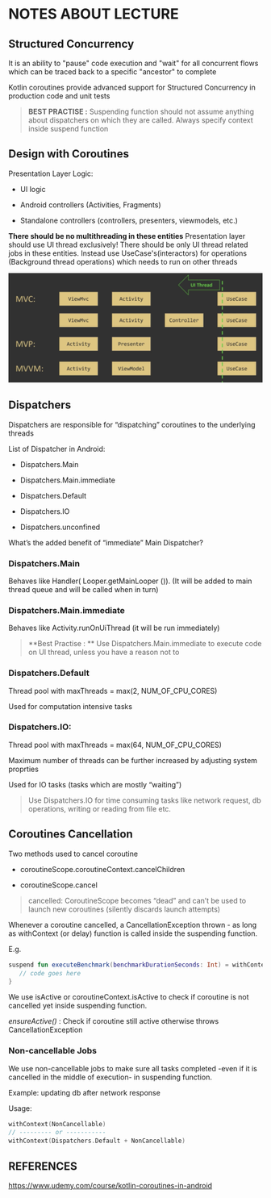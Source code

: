 # NOTES ABOUT LECTURE

## Structured Concurrency

It is an ability to "pause" code execution and "wait" for all concurrent flows which can be traced
back to a specific "ancestor" to complete

Kotlin coroutines provide advanced support for Structured Concurrency in production code and
unit tests

> **BEST PRACTISE :** Suspending function should not assume anything about dispatchers on which
they are called. Always specify context inside suspend function

## Design with Coroutines

Presentation Layer Logic:

- UI logic

- Android controllers (Activities, Fragments)

- Standalone controllers (controllers, presenters, viewmodels, etc.)

**There should be no multithreading in these entities** Presentation layer should use UI thread
exclusively! There should be only UI thread related jobs in these entities.
Instead use UseCase's(interactors) for operations (Background thread operations) which needs
to run on other threads

![design course](./art/design_course.png)

## Dispatchers

Dispatchers are responsible for “dispatching” coroutines
to the underlying threads

List of Dispatcher in Android:

- Dispatchers.Main

- Dispatchers.Main.immediate

- Dispatchers.Default

- Dispatchers.IO

- Dispatchers.unconfined

What’s the added benefit of “immediate” Main Dispatcher?

### Dispatchers.Main

Behaves like Handler( Looper.getMainLooper ()). 
(It will be added to main thread queue and will be called when in turn)

### Dispatchers.Main.immediate

Behaves like Activity.runOnUiThread (it will be run immediately)

> **Best Practise : ** Use Dispatchers.Main.immediate to execute code on UI thread, 
unless you have a reason not to 

### Dispatchers.Default

Thread pool with maxThreads = max(2, NUM_OF_CPU_CORES)

Used for computation intensive tasks

### Dispatchers.IO:

Thread pool with maxThreads = max(64, NUM_OF_CPU_CORES)

Maximum number of threads can be further increased by adjusting system proprties

Used for IO tasks (tasks which are mostly “waiting”)

> Use Dispatchers.IO for time consuming tasks like network request, db operations, writing or
reading from file etc.

## Coroutines Cancellation

Two methods used to cancel coroutine

- coroutineScope.coroutineContext.cancelChildren

- coroutineScope.cancel

> cancelled: CoroutineScope becomes “dead” and can’t be used to launch new
coroutines (silently discards launch attempts)

Whenever a coroutine cancelled, a CancellationException thrown -
as long as withContext (or delay) function is called inside the suspending function.

E.g.

```kotlin
suspend fun executeBenchmark(benchmarkDurationSeconds: Int) = withContext(Dispatchers.Default) {
   // code goes here
}
```

We use isActive or coroutineContext.isActive to check if coroutine is not cancelled yet inside
suspending function.

*ensureActive()* : Check if coroutine still active otherwise throws CancellationException

### Non-cancellable Jobs

We use non-cancellable jobs to make sure all tasks completed -even if
it is cancelled in the middle of execution- in suspending function.

Example: updating db after network response

Usage:

```kotlin
withContext(NonCancellable)
// --------- or -----------
withContext(Dispatchers.Default + NonCancellable)
```

## REFERENCES

https://www.udemy.com/course/kotlin-coroutines-in-android